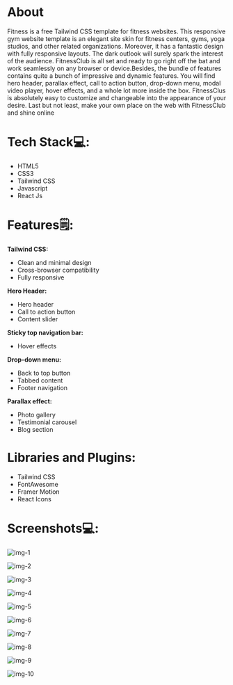 # About

Fitness is a free Tailwind CSS template for fitness websites. This responsive gym website template is an elegant site skin for fitness centers, gyms, yoga studios, and other related organizations. Moreover, it has a fantastic design with fully responsive layouts. The dark outlook will surely spark the interest of the audience. FitnessClub is all set and ready to go right off the bat and work seamlessly on any browser or device.Besides, the bundle of features contains quite a bunch of impressive and dynamic features. You will find hero header, parallax effect, call to action button, drop-down menu, modal video player, hover effects, and a whole lot more inside the box. FitnessClus is absolutely easy to customize and changeable into the appearance of your desire. Last but not least, make your own place on the web with FitnessClub and shine online


# Tech Stack💻:

* HTML5
* CSS3
* Tailwind CSS
* Javascript
* React Js
  
# Features🗒:

**Tailwind CSS:**

* Clean and minimal design
* Cross-browser compatibility
* Fully responsive
  
**Hero Header:**

* Hero header
* Call to action button
* Content slider
  
**Sticky top navigation bar:**

* Hover effects
  
**Drop-down menu:**

* Back to top button
* Tabbed content
* Footer navigation

**Parallax effect:**

* Photo gallery
* Testimonial carousel
* Blog section

# Libraries and Plugins:

* Tailwind CSS
* FontAwesome
* Framer Motion
* React Icons
  

# Screenshots💻:

![img-1](https://github.com/iamvijay98/Social-Media-App-Frontend/assets/133564952/234d9200-7734-4278-a09d-93e3e090887e)

![img-2](https://github.com/iamvijay98/Social-Media-App-Frontend/assets/133564952/8156393f-2bc3-43b2-9c03-4318427f84d6)

![img-3](https://github.com/iamvijay98/Social-Media-App-Frontend/assets/133564952/20f294d7-ebed-41dc-a6d2-d4f5aab8f7ff)

![img-4](https://github.com/iamvijay98/Social-Media-App-Frontend/assets/133564952/d149ad69-7597-4bce-ba0c-72891ebf9de3)

![img-5](https://github.com/iamvijay98/Social-Media-App-Frontend/assets/133564952/ca06d7d4-18a3-4746-913d-005a9a29a487)

![img-6](https://github.com/iamvijay98/Social-Media-App-Frontend/assets/133564952/dcd2040e-52f2-4d2a-80da-01a4f3cdb0f7)

![img-7](https://github.com/iamvijay98/Social-Media-App-Frontend/assets/133564952/ef4a131a-566c-4b78-8fab-e2cdce7b2dc6)

![img-8](https://github.com/iamvijay98/Social-Media-App-Frontend/assets/133564952/4c73cc53-15c9-433b-be9b-939354915d24)

![img-9](https://github.com/iamvijay98/Social-Media-App-Frontend/assets/133564952/aff1c2b7-29bf-4d87-86e9-1887c59d8f4a)

![img-10](https://github.com/iamvijay98/Social-Media-App-Frontend/assets/133564952/349dc3ca-f6e6-4c2d-9599-cb932e4ecb9e)













